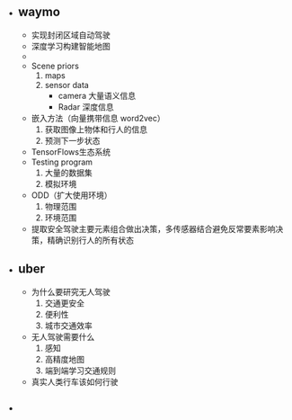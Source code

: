 - ## waymo
	- 实现封闭区域自动驾驶
	- 深度学习构建智能地图
	- 
	- Scene priors
		1. maps
		2. sensor data
			- camera 大量语义信息
			- Radar 深度信息
	- 嵌入方法（向量携带信息 word2vec）
		1. 获取图像上物体和行人的信息
		2. 预测下一步状态
	- TensorFlows生态系统
	- Testing program
		1. 大量的数据集
		2. 模拟环境
	- ODD（扩大使用环境）
		1. 物理范围
		2. 环境范围
	- 提取安全驾驶主要元素组合做出决策，多传感器结合避免反常要素影响决策，精确识别行人的所有状态

- ## uber
	- 为什么要研究无人驾驶
		1. 交通更安全
		2. 便利性
		3. 城市交通效率
	- 无人驾驶需要什么
		1. 感知
		2. 高精度地图
		3. 端到端学习交通规则
	- 真实人类行车该如何行驶

- ## 
<!--stackedit_data:
eyJoaXN0b3J5IjpbMTUzNTIxMjYzNCwtMTA4NTE4NTI5LDk0Mj
I5ODY0OCwtMTY3MDM3ODgwNywtMzk1ODMxMDU1LDEyNzI3NDAy
ODAsLTE1MDk5NDM2OTMsNTUzNTkxNjEyLDE1MzE0NDY0MTksMT
Y5NjQ1NDg4Ml19
-->